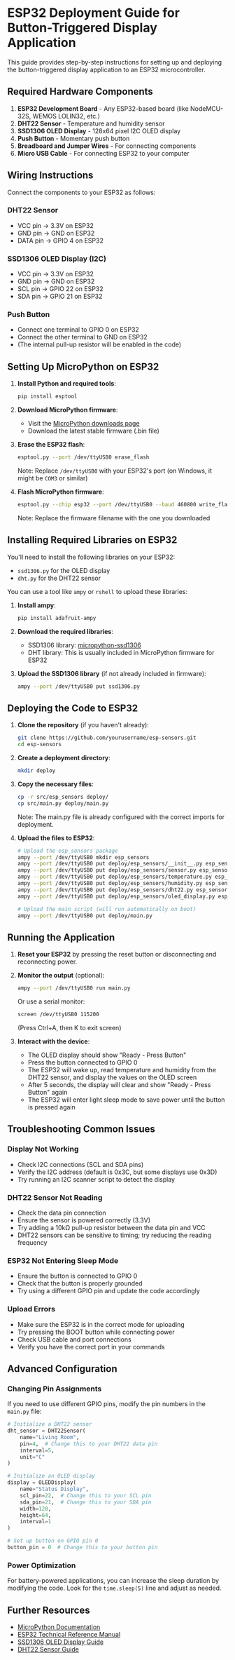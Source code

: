 # ESP32 Deployment Guide for Button-Triggered Display Application

This guide provides step-by-step instructions for setting up and deploying the button-triggered display application to an ESP32 microcontroller.

## Required Hardware Components

1. **ESP32 Development Board** - Any ESP32-based board (like NodeMCU-32S, WEMOS LOLIN32, etc.)
2. **DHT22 Sensor** - Temperature and humidity sensor
3. **SSD1306 OLED Display** - 128x64 pixel I2C OLED display
4. **Push Button** - Momentary push button
5. **Breadboard and Jumper Wires** - For connecting components
6. **Micro USB Cable** - For connecting ESP32 to your computer

## Wiring Instructions

Connect the components to your ESP32 as follows:

### DHT22 Sensor
- VCC pin → 3.3V on ESP32
- GND pin → GND on ESP32
- DATA pin → GPIO 4 on ESP32

### SSD1306 OLED Display (I2C)
- VCC pin → 3.3V on ESP32
- GND pin → GND on ESP32
- SCL pin → GPIO 22 on ESP32
- SDA pin → GPIO 21 on ESP32

### Push Button
- Connect one terminal to GPIO 0 on ESP32
- Connect the other terminal to GND on ESP32
- (The internal pull-up resistor will be enabled in the code)

## Setting Up MicroPython on ESP32

1. **Install Python and required tools**:
   ```bash
   pip install esptool
   ```

2. **Download MicroPython firmware**:
   - Visit the [MicroPython downloads page](https://micropython.org/download/esp32/)
   - Download the latest stable firmware (.bin file)

3. **Erase the ESP32 flash**:
   ```bash
   esptool.py --port /dev/ttyUSB0 erase_flash
   ```
   Note: Replace `/dev/ttyUSB0` with your ESP32's port (on Windows, it might be `COM3` or similar)

4. **Flash MicroPython firmware**:
   ```bash
   esptool.py --chip esp32 --port /dev/ttyUSB0 --baud 460800 write_flash -z 0x1000 esp32-20230426-v1.20.0.bin
   ```
   Note: Replace the firmware filename with the one you downloaded

## Installing Required Libraries on ESP32

You'll need to install the following libraries on your ESP32:
- `ssd1306.py` for the OLED display
- `dht.py` for the DHT22 sensor

You can use a tool like `ampy` or `rshell` to upload these libraries:

1. **Install ampy**:
   ```bash
   pip install adafruit-ampy
   ```

2. **Download the required libraries**:
   - SSD1306 library: [micropython-ssd1306](https://github.com/micropython/micropython-lib/blob/master/micropython/drivers/display/ssd1306/ssd1306.py)
   - DHT library: This is usually included in MicroPython firmware for ESP32

3. **Upload the SSD1306 library** (if not already included in firmware):
   ```bash
   ampy --port /dev/ttyUSB0 put ssd1306.py
   ```

## Deploying the Code to ESP32

1. **Clone the repository** (if you haven't already):
   ```bash
   git clone https://github.com/yourusername/esp-sensors.git
   cd esp-sensors
   ```

2. **Create a deployment directory**:
   ```bash
   mkdir deploy
   ```

3. **Copy the necessary files**:
   ```bash
   cp -r src/esp_sensors deploy/
   cp src/main.py deploy/main.py
   ```

   Note: The main.py file is already configured with the correct imports for deployment.

4. **Upload the files to ESP32**:
   ```bash
   # Upload the esp_sensors package
   ampy --port /dev/ttyUSB0 mkdir esp_sensors
   ampy --port /dev/ttyUSB0 put deploy/esp_sensors/__init__.py esp_sensors/__init__.py
   ampy --port /dev/ttyUSB0 put deploy/esp_sensors/sensor.py esp_sensors/sensor.py
   ampy --port /dev/ttyUSB0 put deploy/esp_sensors/temperature.py esp_sensors/temperature.py
   ampy --port /dev/ttyUSB0 put deploy/esp_sensors/humidity.py esp_sensors/humidity.py
   ampy --port /dev/ttyUSB0 put deploy/esp_sensors/dht22.py esp_sensors/dht22.py
   ampy --port /dev/ttyUSB0 put deploy/esp_sensors/oled_display.py esp_sensors/oled_display.py

   # Upload the main script (will run automatically on boot)
   ampy --port /dev/ttyUSB0 put deploy/main.py
   ```

## Running the Application

1. **Reset your ESP32** by pressing the reset button or disconnecting and reconnecting power.

2. **Monitor the output** (optional):
   ```bash
   ampy --port /dev/ttyUSB0 run main.py
   ```
   Or use a serial monitor:
   ```bash
   screen /dev/ttyUSB0 115200
   ```
   (Press Ctrl+A, then K to exit screen)

3. **Interact with the device**:
   - The OLED display should show "Ready - Press Button"
   - Press the button connected to GPIO 0
   - The ESP32 will wake up, read temperature and humidity from the DHT22 sensor, and display the values on the OLED screen
   - After 5 seconds, the display will clear and show "Ready - Press Button" again
   - The ESP32 will enter light sleep mode to save power until the button is pressed again

## Troubleshooting Common Issues

### Display Not Working
- Check I2C connections (SCL and SDA pins)
- Verify the I2C address (default is 0x3C, but some displays use 0x3D)
- Try running an I2C scanner script to detect the display

### DHT22 Sensor Not Reading
- Check the data pin connection
- Ensure the sensor is powered correctly (3.3V)
- Try adding a 10kΩ pull-up resistor between the data pin and VCC
- DHT22 sensors can be sensitive to timing; try reducing the reading frequency

### ESP32 Not Entering Sleep Mode
- Ensure the button is connected to GPIO 0
- Check that the button is properly grounded
- Try using a different GPIO pin and update the code accordingly

### Upload Errors
- Make sure the ESP32 is in the correct mode for uploading
- Try pressing the BOOT button while connecting power
- Check USB cable and port connections
- Verify you have the correct port in your commands

## Advanced Configuration

### Changing Pin Assignments
If you need to use different GPIO pins, modify the pin numbers in the `main.py` file:

```python
# Initialize a DHT22 sensor
dht_sensor = DHT22Sensor(
    name="Living Room",
    pin=4,  # Change this to your DHT22 data pin
    interval=5,
    unit="C"
)

# Initialize an OLED display
display = OLEDDisplay(
    name="Status Display",
    scl_pin=22,  # Change this to your SCL pin
    sda_pin=21,  # Change this to your SDA pin
    width=128,
    height=64,
    interval=1
)

# Set up button on GPIO pin 0
button_pin = 0  # Change this to your button pin
```

### Power Optimization
For battery-powered applications, you can increase the sleep duration by modifying the code. Look for the `time.sleep(5)` line and adjust as needed.

## Further Resources

- [MicroPython Documentation](https://docs.micropython.org/)
- [ESP32 Technical Reference Manual](https://www.espressif.com/sites/default/files/documentation/esp32_technical_reference_manual_en.pdf)
- [SSD1306 OLED Display Guide](https://docs.micropython.org/en/latest/esp8266/tutorial/ssd1306.html)
- [DHT22 Sensor Guide](https://randomnerdtutorials.com/esp32-dht11-dht22-temperature-humidity-sensor-micropython/)
